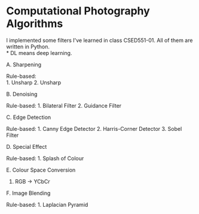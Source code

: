 # Computational Photography Algorithms

I implemented some filters I've learned in class CSED551-01. All of them are written in Python.  
\* DL means deep learning.  

A. Sharpening  
  
  Rule-based:  
    1. Unsharp
    2. Unsharp  
  
B. Denoising

  Rule-based:
    1. Bilateral Filter
    2. Guidance Filter
  
C. Edge Detection

  Rule-based:
    1. Canny Edge Detector
    2. Harris-Corner Detector
    3. Sobel Filter
  
D. Special Effect

  Rule-based:
    1. Splash of Colour
  
E. Colour Space Conversion
  1. RGB -> YCbCr


F. Image Blending

  Rule-based:
    1. Laplacian Pyramid


